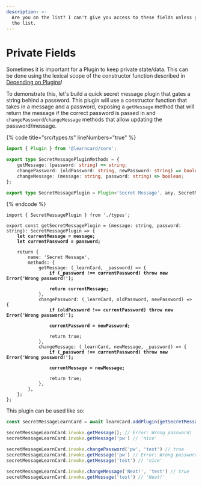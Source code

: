```yaml
---
description: >-
  Are you on the list? I can't give you access to these fields unless you're on
  the list.
---
```


# Private Fields

Sometimes it is important for a Plugin to keep private state/data. This can be done using the lexical scope of the constructor function described in [Depending on Plugins](depending-on-plugins.md#dependence-convention)!

To demonstrate this, let's build a quick secret message plugin that gates a string behind a password. This plugin will use a constructor function that takes in a message and a password, exposing a `getMessage` method that will return the message if the correct password is passed in and `changePassword`/`changeMessage` methods that allow updating the password/message.

{% code title="src/types.ts" lineNumbers="true" %}
```typescript
import { Plugin } from '@learncard/core';

export type SecretMessagePluginMethods = {
    getMessage: (password: string) => string;
    changePassword: (oldPassword: string, newPassword: string) => boolean;
    changeMessage: (message: string, password: string) => boolean;
};

export type SecretMessagePlugin = Plugin<'Secret Message', any, SecretMessagePluginMethods>;
```
{% endcode %}

<pre class="language-typescript" data-title="src/index.ts" data-line-numbers><code class="lang-typescript">import { SecretMessagePlugin } from './types';

export const getSecretMessagePlugin = (message: string, password: string): SecretMessagePlugin => {
<strong>    let currentMessage = message;
</strong><strong>    let currentPassword = password;
</strong>    
    return {
        name: 'Secret Message',
        methods: {
            getMessage: (_learnCard, _password) => {
<strong>                if (_password !== currentPassword) throw new Error('Wrong password!');
</strong>                
<strong>                return currentMessage;
</strong>            },
            changePassword: (_learnCard, oldPassword, newPassword) => {
<strong>                if (oldPassword !== currentPassword) throw new Error('Wrong password!');
</strong>                
<strong>                currentPassword = newPassword;
</strong>                
                return true;
            },
            changeMessage: (_learnCard, newMessage, _password) => {
<strong>                if (_password !== currentPassword) throw new Error('Wrong password!');
</strong>                
<strong>                currentMessage = newMessage;
</strong>                
                return true;
            },
        },
    };
};</code></pre>

This plugin can be used like so:

```typescript
const secretMessageLearnCard = await learnCard.addPlugin(getSecretMessagePlugin('nice', 'pw'));

secretMessageLearnCard.invoke.getMessage(); // Error: Wrong password!
secretMessageLearnCard.invoke.getMessage('pw') // 'nice'

secretMessageLearnCard.invoke.changePassword('pw', 'test') // true
secretMessageLearnCard.invoke.getMessage('pw') // Error: Wrong password!
secretMessageLearnCard.invoke.getMessage('test') // 'nice'

secretMessageLearnCard.invoke.changeMessage('Neat!', 'test') // true
secretMessageLearnCard.invoke.getMessage('test') // 'Neat!'
```
